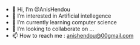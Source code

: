 - 👋 Hi, I’m @AnisHendou
- 👀 I’m interested in Artificial intellegence 
- 🌱 I’m currently learning computer science
- 💞️ I’m looking to collaborate on ...
- 📫 How to reach me : anishendou@00gmail.com


<!---
AnisHendou/AnisHendou is a ✨ special ✨ repository because its `README.md` (this file) appears on your GitHub profile.
You can click the Preview link to take a look at your changes.
--->

